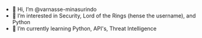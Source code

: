 - 👋 Hi, I’m @varnasse-minasurindo
- 👀 I’m interested in Security, Lord of the Rings (hense the username), and Python
- 🌱 I’m currently learning Python, API's, Threat Intelligence

<!---
varnasse-minasurindo/varnasse-minasurindo is a ✨ special ✨ repository because its `README.md` (this file) appears on your GitHub profile.
You can click the Preview link to take a look at your changes.
--->
